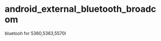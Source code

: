 android_external_bluetooth_broadcom
===================================

bluetooh for 5360,5363,5570I